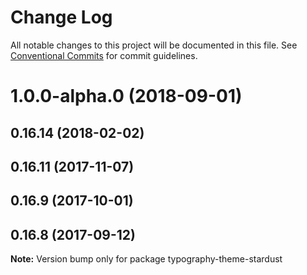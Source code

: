 # Change Log

All notable changes to this project will be documented in this file.
See [Conventional Commits](https://conventionalcommits.org) for commit guidelines.

<a name="1.0.0-alpha.0"></a>
# 1.0.0-alpha.0 (2018-09-01)



<a name="0.16.14"></a>
## 0.16.14 (2018-02-02)



<a name="0.16.11"></a>
## 0.16.11 (2017-11-07)



<a name="0.16.9"></a>
## 0.16.9 (2017-10-01)



<a name="0.16.8"></a>
## 0.16.8 (2017-09-12)

**Note:** Version bump only for package typography-theme-stardust
